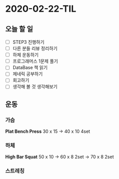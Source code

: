 # 2020-02-22-TIL

## 오늘 할 일

- [ ] STEP3 진행하기
- [ ] 다른 분들 리뷰 정리하기
- [ ] 하체 운동하기
- [ ] 프로그래머스 1문제 풀기
- [ ] DataBase 책 읽기
- [ ] 제네릭 공부하기
- [ ] 회고하기
- [ ] 생각해 볼 것 생각해보기

## 운동

### 가슴

**Plat Bench Press** 30 x 15 → 40 x 10 4set

### 하체

**High Bar Squat** 50 x 10 → 60 x 8 2set → 70 x 8 2set

### 스트레칭